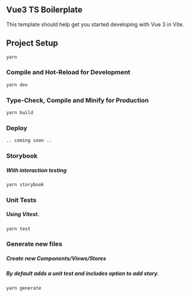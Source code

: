 ## Vue3 TS Boilerplate

This template should help get you started developing with Vue 3 in Vite.

## Project Setup

```sh
yarn
```

### Compile and Hot-Reload for Development

```sh
yarn dev
```

### Type-Check, Compile and Minify for Production

```sh
yarn build
```

### Deploy

```sh
.. coming soon ..
```

### Storybook

##### With interaction testing

```sh
yarn storybook
```

### Unit Tests

##### Using Vitest.

```sh
yarn test
```

### Generate new files

##### Create new Components/Views/Stores

##### By default adds a unit test and includes option to add story.

```sh
yarn generate
```

